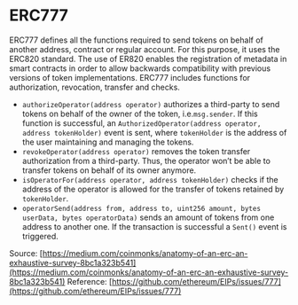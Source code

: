 # ERC777

ERC777 defines all the functions required to send tokens on behalf of another address, contract or regular account. For this purpose, it uses the ERC820 standard. The use of ER820 enables the registration of metadata in smart contracts in order to allow backwards compatibility with previous versions of token implementations. ERC777 includes functions for authorization, revocation, transfer and checks.

* `authorizeOperator(address operator)` authorizes a third-party to send tokens on behalf of the owner of the token, i.e.`msg.sender`. If this function is successful, an `AuthorizedOperator(address operator, address tokenHolder)` event is sent, where `tokenHolder` is the address of the user maintaining and managing the tokens.
* `revokeOperator(address operator)` removes the token transfer authorization from a third-party. Thus, the operator won’t be able to transfer tokens on behalf of its owner anymore.
* `isOperatorFor(address operator, address tokenHolder)` checks if the address of the operator is allowed for the transfer of tokens retained by `tokenHolder`.
* `operatorSend(address from, address to, uint256 amount, bytes userData, bytes operatorData)` sends an amount of tokens from one address to another one. If the transaction is successful a `Sent()` event is triggered.

Source: [https://medium.com/coinmonks/anatomy-of-an-erc-an-exhaustive-survey-8bc1a323b541](https://medium.com/coinmonks/anatomy-of-an-erc-an-exhaustive-survey-8bc1a323b541)
Reference: [https://github.com/ethereum/EIPs/issues/777](https://github.com/ethereum/EIPs/issues/777)

